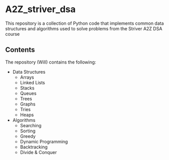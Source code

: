 # A2Z_striver_dsa

This repository is a collection of Python code that implements common data structures and algorithms used to solve problems from the Striver A2Z DSA course

## Contents

The repository (Will) contains the following:

- Data Structures
  - Arrays
  - Linked Lists
  - Stacks
  - Queues
  - Trees
  - Graphs
  - Tries
  - Heaps
- Algorithms
  - Searching
  - Sorting
  - Greedy
  - Dynamic Programming
  - Backtracking
  - Divide & Conquer

